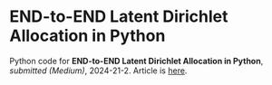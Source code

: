 # END-to-END Latent Dirichlet Allocation in Python
Python code for **END-to-END Latent Dirichlet Allocation in Python**, *submitted (Medium)*, 2024-21-2.
Article is [here]().

